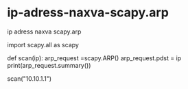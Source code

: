 # ip-adress-naxva-scapy.arp
ip adress naxva scapy.arp

import scapy.all as scapy


def scan(ip):
    arp_request =scapy.ARP()
    arp_request.pdst = ip
    print(arp_request.summary())
    

scan("10.10.1.1")
